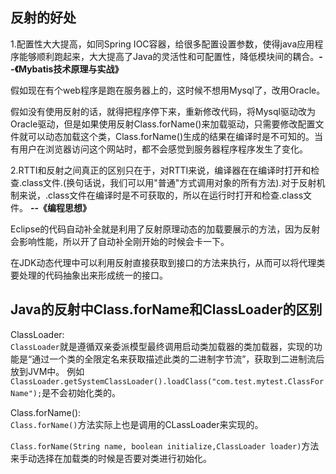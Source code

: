 ## 反射的好处
1.配置性大大提高，如同Spring IOC容器，给很多配置设置参数，使得java应用程序能够顺利跑起来，大大提高了Java的灵活性和可配置性，降低模块间的耦合。**--《Mybatis技术原理与实战》**

假如现在有个web程序是跑在服务器上的，这时候不想用Mysql了，改用Oracle。

假如没有使用反射的话，就得把程序停下来，重新修改代码，将Mysql驱动改为Oracle驱动，但是如果使用反射Class.forName()来加载驱动，只需要修改配置文件就可以动态加载这个类，Class.forName()生成的结果在编译时是不可知的。当有用户在浏览器访问这个网站时，都不会感觉到服务器程序程序发生了变化。

2.RTTI和反射之间真正的区别只在于，对RTTI来说，编译器在在编译时打开和检查.class文件.(换句话说，我们可以用"普通"方式调用对象的所有方法).对于反射机制来说，.class文件在编译时是不可获取的，所以在运行时打开和检查.class文件。 **--《编程思想》**

Eclipse的代码自动补全就是利用了反射原理动态的加载要展示的方法，因为反射会影响性能，所以开了自动补全刚开始的时候会卡一下。

在JDK动态代理中可以利用反射直接获取到接口的方法来执行，从而可以将代理类要处理的代码抽象出来形成统一的接口。

## Java的反射中Class.forName和ClassLoader的区别
ClassLoader:<br>
`ClassLoader`就是遵循双亲委派模型最终调用启动类加载器的类加载器，实现的功能是“通过一个类的全限定名来获取描述此类的二进制字节流”，获取到二进制流后放到JVM中。
例如`ClassLoader.getSystemClassLoader().loadClass("com.test.mytest.ClassForName");`是不会初始化类的。

Class.forName():<br>
`Class.forName()`方法实际上也是调用的CLassLoader来实现的。

`Class.forName(String name, boolean initialize,ClassLoader loader)`方法来手动选择在加载类的时候是否要对类进行初始化。